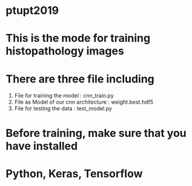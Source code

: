 # ptupt2019
# This is the mode for training histopathology images
# There are three file including 
  1.	File for training the model : cnn_train.py
  2.	File as Model of our cnn architecture : weight.best.hdf5 
  3.	File for testing the data : test_model.py 
  
# Before training, make sure that you have installed
# Python, Keras, Tensorflow 

